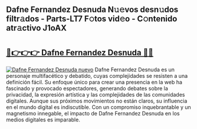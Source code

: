 ## Dafne Fernandez Desnuda N𝚞𝚎vos desn𝚞dos filtr𝚊dos - Parts-LT7 F𝚘tos vid𝚎o - C𝚘ntenido atr𝚊ctivo J1oAX

# <h2><a href="http://mbbgmv.tromn.icu/?c=Dafne+Fernandez+Desnuda">🔗👉👉👉 Dafne Fernandez Desnuda 🔗🔗</a></h2>

[![Dafne Fernandez Desnuda nuevo](https://i.imgur.com/pEAQMta.gif)](http://mbbgmv.tromn.icu/?c=Dafne+Fernandez+Desnuda)
Dafne Fernandez Desnuda es un personaje multifacético y debatido, cuyas complejidades se resisten a una definición fácil.  Su enfoque único para crear una presencia en la web ha fascinado y provocado espectadores, generando debates sobre la privacidad, la expresión artística y las complejidades de las comunidades digitales. Aunque sus próximos movimientos no están claros, su influencia en el mundo digital es indiscutible. Con un compromiso inquebrantable y un magnetismo innegable, el impacto de Dafne Fernandez Desnuda en los medios digitales es imparable.
